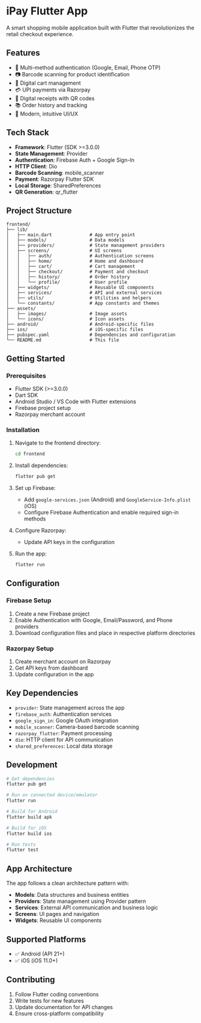# iPay Flutter App

A smart shopping mobile application built with Flutter that revolutionizes the retail checkout experience.

## Features

- 🔐 Multi-method authentication (Google, Email, Phone OTP)
- 📷 Barcode scanning for product identification
- 🛒 Digital cart management
- 💳 UPI payments via Razorpay
- 🧾 Digital receipts with QR codes
- 📚 Order history and tracking
- 🎨 Modern, intuitive UI/UX

## Tech Stack

- **Framework**: Flutter (SDK >=3.0.0)
- **State Management**: Provider
- **Authentication**: Firebase Auth + Google Sign-In
- **HTTP Client**: Dio
- **Barcode Scanning**: mobile_scanner
- **Payment**: Razorpay Flutter SDK
- **Local Storage**: SharedPreferences
- **QR Generation**: qr_flutter

## Project Structure

```
frontend/
├── lib/
│   ├── main.dart              # App entry point
│   ├── models/                # Data models
│   ├── providers/             # State management providers
│   ├── screens/               # UI screens
│   │   ├── auth/              # Authentication screens
│   │   ├── home/              # Home and dashboard
│   │   ├── cart/              # Cart management
│   │   ├── checkout/          # Payment and checkout
│   │   ├── history/           # Order history
│   │   └── profile/           # User profile
│   ├── widgets/               # Reusable UI components
│   ├── services/              # API and external services
│   ├── utils/                 # Utilities and helpers
│   └── constants/             # App constants and themes
├── assets/
│   ├── images/                # Image assets
│   └── icons/                 # Icon assets
├── android/                   # Android-specific files
├── ios/                       # iOS-specific files
├── pubspec.yaml               # Dependencies and configuration
└── README.md                  # This file
```

## Getting Started

### Prerequisites

- Flutter SDK (>=3.0.0)
- Dart SDK
- Android Studio / VS Code with Flutter extensions
- Firebase project setup
- Razorpay merchant account

### Installation

1. Navigate to the frontend directory:
   ```bash
   cd frontend
   ```

2. Install dependencies:
   ```bash
   flutter pub get
   ```

3. Set up Firebase:
   - Add `google-services.json` (Android) and `GoogleService-Info.plist` (iOS)
   - Configure Firebase Authentication and enable required sign-in methods

4. Configure Razorpay:
   - Update API keys in the configuration

5. Run the app:
   ```bash
   flutter run
   ```

## Configuration

### Firebase Setup
1. Create a new Firebase project
2. Enable Authentication with Google, Email/Password, and Phone providers
3. Download configuration files and place in respective platform directories

### Razorpay Setup
1. Create merchant account on Razorpay
2. Get API keys from dashboard
3. Update configuration in the app

## Key Dependencies

- `provider`: State management across the app
- `firebase_auth`: Authentication services
- `google_sign_in`: Google OAuth integration
- `mobile_scanner`: Camera-based barcode scanning
- `razorpay_flutter`: Payment processing
- `dio`: HTTP client for API communication
- `shared_preferences`: Local data storage

## Development

```bash
# Get dependencies
flutter pub get

# Run on connected device/emulator
flutter run

# Build for Android
flutter build apk

# Build for iOS
flutter build ios

# Run tests
flutter test
```

## App Architecture

The app follows a clean architecture pattern with:

- **Models**: Data structures and business entities
- **Providers**: State management using Provider pattern
- **Services**: External API communication and business logic
- **Screens**: UI pages and navigation
- **Widgets**: Reusable UI components

## Supported Platforms

- ✅ Android (API 21+)
- ✅ iOS (iOS 11.0+)

## Contributing

1. Follow Flutter coding conventions
2. Write tests for new features
3. Update documentation for API changes
4. Ensure cross-platform compatibility

















